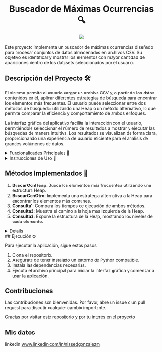 ## <h1 align=center> Buscador de Máximas Ocurrencias 🔍 </h1>

<p align=center><img src=images/analysis4.avif width="200"><p>


Este proyecto implementa un buscador de máximas ocurrencias diseñado para procesar conjuntos de datos almacenados en archivos CSV. Su objetivo es identificar y mostrar los elementos con mayor cantidad de apariciones dentro de los datasets seleccionados por el usuario.

## Descripción del Proyecto 🛠️

El sistema permite al usuario cargar un archivo CSV y, a partir de los datos contenidos en él, aplicar diferentes estrategias de búsqueda para encontrar los elementos más frecuentes. El usuario puede seleccionar entre dos métodos de búsqueda: utilizando una Heap o un método alternativo, lo que permite comparar la eficiencia y comportamiento de ambos enfoques.

La interfaz gráfica del aplicativo facilita la interacción con el usuario, permitiéndole seleccionar el número de resultados a mostrar y ejecutar las búsquedas de manera intuitiva. Los resultados se visualizan de forma clara, proporcionando una experiencia de usuario eficiente para el análisis de grandes volúmenes de datos.

<details>
 <summary> Funcionalidades Principales 🚀 </summary>

1. **Cargar CSV**: Permite al usuario seleccionar y cargar un archivo CSV con los datos a procesar.
2. **Métodos de Búsqueda**: Ofrece dos métodos de búsqueda:
   - **BuscarConHeap**: Utiliza una Heap para encontrar los elementos con mayor número de ocurrencias.
   - **BuscarConOtro**: Implementa un método alternativo para la misma tarea.
3. **Consulta de Eficiencia**: Comparación del tiempo de ejecución entre los dos métodos para la búsqueda de los 5 elementos más frecuentes.
4. **Consulta de Estructura**: Muestra la estructura de la Heap, incluyendo el camino a la hoja más izquierda y la disposición de los datos en los distintos niveles de la Heap.
</details>

<details>
 <summary>  Instrucciones de Uso 📝 </summary>

1. **Cargar Datos**: Selecciona un archivo CSV desde la interfaz para cargar los datos.
2. **Configurar Búsqueda**: Elige el método de búsqueda y ajusta la cantidad de resultados a mostrar utilizando la barra deslizante.
3. **Ejecutar Búsqueda**: Haz clic en el botón "Buscar" para realizar la búsqueda y ver los resultados.
</details>

## Métodos Implementados 🧩

1. **BuscarConHeap**: Busca los elementos más frecuentes utilizando una estructura Heap.
2. **BuscarConOtro**: Implementa una estrategia alternativa a la Heap para encontrar los elementos más comunes.
3. **Consulta1**: Compara los tiempos de ejecución de ambos métodos.
4. **Consulta2**: Muestra el camino a la hoja más izquierda de la Heap.
5. **Consulta3**: Expone la estructura de la Heap, mostrando los niveles de cada elemento.
   
<details>
## UML de Clases
<p align=center><img src=images/UML.jpg width="800"><p>
   
</details>
## Ejecución ⚙️

Para ejecutar la aplicación, sigue estos pasos:

1. Clona el repositorio.
2. Asegúrate de tener instalado un entorno de Python compatible.
3. Instala las dependencias necesarias.
4. Ejecuta el archivo principal para iniciar la interfaz gráfica y comenzar a usar la aplicación.

## Contribuciones
Las contribuciones son bienvenidas. Por favor, abre un issue o un pull request para discutir cualquier cambio importante.

Gracias por visitar este repositorio y por tu interés en el proyecto 

## Mis datos
linkedin 
www.linkedin.com/in/nissedgonzalezm
